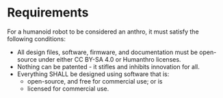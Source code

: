 # Requirements

For a humanoid robot to be considered an anthro, it must satisfy the following conditions: 

- All design files, software, firmware, and documentation must be open-source under either CC BY-SA 4.0 or Humanthro licenses. 
- Nothing can be patented - it stifles and inhibits innovation for all. 
- Everything SHALL be designed using software that is:
    - open-source, and free for commercial use; or is
    - licensed for commercial use.
